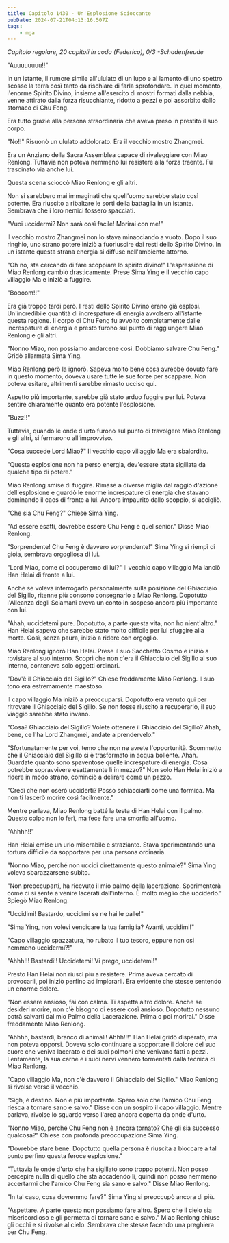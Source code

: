 ```yaml
---
title: Capitolo 1430 - Un'Esplosione Scioccante
pubDate: 2024-07-21T04:13:16.507Z
tags:
    - mga
---
```



<em>Capitolo regolare,
20 capitoli in coda (Federico), 0/3
-Schadenfreude</em>


"Auuuuuuuu!!"


In un istante, il rumore simile all'ululato di un lupo e al lamento di uno spettro scosse la terra così tanto da rischiare di farla sprofondare. In quel momento, l'enorme Spirito Divino, insieme all'esercito di mostri formati dalla nebbia, venne attirato dalla forza risucchiante, ridotto a pezzi e poi assorbito dallo stomaco di Chu Feng.


Era tutto grazie alla persona straordinaria che aveva preso in prestito il suo corpo.


"No!!" Risuonò un ululato addolorato. Era il vecchio mostro Zhangmei.


Era un Anziano della Sacra Assemblea capace di rivaleggiare con Miao Renlong. Tuttavia non poteva nemmeno lui resistere alla forza traente. Fu trascinato via anche lui.


Questa scena scioccò Miao Renlong e gli altri.


Non si sarebbero mai immaginati che quell'uomo sarebbe stato così potente. Era riuscito a ribaltare le sorti della battaglia in un istante. Sembrava che i loro nemici fossero spacciati.


"Vuoi uccidermi? Non sarà così facile! Morirai con me!"


Il vecchio mostro Zhangmei non lo stava minacciando a vuoto. Dopo il suo ringhio, uno strano potere iniziò a fuoriuscire dai resti dello Spirito Divino. In un istante questa strana energia si diffuse nell'ambiente attorno.


"Oh no, sta cercando di fare scoppiare lo spirito divino!" L'espressione di Miao Renlong cambiò drasticamente. Prese Sima Ying e il vecchio capo villaggio Ma e iniziò a fuggire.


"Boooom!!"


Era già troppo tardi però. I resti dello Spirito Divino erano già esplosi. Un'incredibile quantità di increspature di energia avvolsero all'istante questa regione. Il corpo di Chu Feng fu avvolto completamente dalle increspature di energia e presto furono sul punto di raggiungere Miao Renlong e gli altri.


"Nonno Miao, non possiamo andarcene così. Dobbiamo salvare Chu Feng." Gridò allarmata Sima Ying.


Miao Renlong però la ignorò. Sapeva molto bene cosa avrebbe dovuto fare in questo momento, doveva usare tutte le sue forze per scappare. Non poteva esitare, altrimenti sarebbe rimasto ucciso qui.


Aspetto più importante, sarebbe già stato arduo fuggire per lui. Poteva sentire chiaramente quanto era potente l'esplosione.


"Buzz!!"


Tuttavia, quando le onde d'urto furono sul punto di travolgere Miao Renlong e gli altri, si fermarono all'improvviso.


"Cosa succede Lord Miao?" Il vecchio capo villaggio Ma era sbalordito.


"Questa esplosione non ha perso energia, dev'essere stata sigillata da qualche tipo di potere."


Miao Renlong smise di fuggire. Rimase a diverse miglia dal raggio d'azione dell'esplosione e guardò le enorme increspature di energia che stavano dominando il caos di fronte a lui. Ancora impaurito dallo scoppio, si accigliò.


"Che sia Chu Feng?" Chiese Sima Ying.


"Ad essere esatti, dovrebbe essere Chu Feng e quel senior." Disse Miao Renlong.


"Sorprendente! Chu Feng è davvero sorprendente!" Sima Ying si riempì di gioia, sembrava orgogliosa di lui.


"Lord Miao, come ci occuperemo di lui?" Il vecchio capo villaggio Ma lanciò Han Helai di fronte a lui.


Anche se voleva interrogarlo personalmente sulla posizione del Ghiacciaio del Sigillo, ritenne più consono consegnarlo a Miao Renlong. Dopotutto l'Alleanza degli Sciamani aveva un conto in sospeso ancora più importante con lui.


"Ahah, uccidetemi pure. Dopotutto, a parte questa vita, non ho nient'altro." Han Helai sapeva che sarebbe stato molto difficile per lui sfuggire alla morte. Così, senza paura, iniziò a ridere con orgoglio.


Miao Renlong ignorò Han Helai. Prese il suo Sacchetto Cosmo e iniziò a rovistare al suo interno. Scoprì che non c'era il Ghiacciaio del Sigillo al suo interno, conteneva solo oggetti ordinari.


"Dov'è il Ghiacciaio del Sigillo?" Chiese freddamente Miao Renlong. Il suo tono era estremamente maestoso.


Il capo villaggio Ma iniziò a preoccuparsi. Dopotutto era venuto qui per ritrovare il Ghiacciaio del Sigillo. Se non fosse riuscito a recuperarlo, il suo viaggio sarebbe stato invano.


"Cosa? Ghiacciaio del Sigillo? Volete ottenere il Ghiacciaio del Sigillo? Ahah, bene, ce l'ha Lord Zhangmei, andate a prendervelo."


"Sfortunatamente per voi, temo che non ne avrete l'opportunità. Scommetto che il Ghiacciaio del Sigillo si è trasformato in acqua bollente. Ahah. Guardate quanto sono spaventose quelle increspature di energia. Cosa potrebbe sopravvivere esattamente lì in mezzo?" Non solo Han Helai iniziò a ridere in modo strano, cominciò a delirare come un pazzo.


"Credi che non oserò ucciderti? Posso schiacciarti come una formica. Ma non ti lascerò morire così facilmente."


Mentre parlava, Miao Renlong batté la testa di Han Helai con il palmo. Questo colpo non lo ferì, ma fece fare una smorfia all'uomo.


"Ahhhh!!"


Han Helai emise un urlo miserabile e straziante. Stava sperimentando una tortura difficile da sopportare per una persona ordinaria.


"Nonno Miao, perché non uccidi direttamente questo animale?" Sima Ying voleva sbarazzarsene subito.


"Non preoccuparti, ha ricevuto il mio palmo della lacerazione. Sperimenterà come ci si sente a venire lacerati dall'interno. È molto meglio che ucciderlo." Spiegò Miao Renlong.


"Uccidimi! Bastardo, uccidimi se ne hai le palle!"


"Sima Ying, non volevi vendicare la tua famiglia? Avanti, uccidimi!"


"Capo villaggio spazzatura, ho rubato il tuo tesoro, eppure non osi nemmeno uccidermi?!"


"Ahhh!!! Bastardi!! Uccidetemi! Vi prego, uccidetemi!"


Presto Han Helai non riuscì più a resistere. Prima aveva cercato di provocarli, poi iniziò perfino ad implorarli. Era evidente che stesse sentendo un enorme dolore.


"Non essere ansioso, fai con calma. Ti aspetta altro dolore. Anche se desideri morire, non c'è bisogno di essere così ansioso. Dopotutto nessuno potrà salvarti dal mio Palmo della Lacerazione. Prima o poi morirai." Disse freddamente Miao Renlong.


"Ahhhh, bastardi, branco di animali! Ahhh!!!" Han Helai gridò disperato, ma non poteva opporsi. Doveva solo continuare a sopportare il dolore del suo cuore che veniva lacerato e dei suoi polmoni che venivano fatti a pezzi. Lentamente, la sua carne e i suoi nervi vennero tormentati dalla tecnica di Miao Renlong.


"Capo villaggio Ma, non c'è davvero il Ghiacciaio del Sigillo." Miao Renlong si rivolse verso il vecchio.


"Sigh, è destino. Non è più importante. Spero solo che l'amico Chu Feng riesca a tornare sano e salvo." Disse con un sospiro il capo villaggio. Mentre parlava, rivolse lo sguardo verso l'area ancora coperta da onde d'urto.


"Nonno Miao, perché Chu Feng non è ancora tornato? Che gli sia successo qualcosa?" Chiese con profonda preoccupazione Sima Ying.


"Dovrebbe stare bene. Dopotutto quella persona è riuscita a bloccare a tal punto perfino questa feroce esplosione."


"Tuttavia le onde d'urto che ha sigillato sono troppo potenti. Non posso percepire nulla di quello che sta accadendo lì, quindi non posso nemmeno accertarmi che l'amico Chu Feng sia sano e salvo." Disse Miao Renlong.


"In tal caso, cosa dovremmo fare?" Sima Ying si preoccupò ancora di più.


"Aspettare. A parte questo non possiamo fare altro. Spero che il cielo sia misericordioso e gli permetta di tornare sano e salvo." Miao Renlong chiuse gli occhi e si rivolse al cielo. Sembrava che stesse facendo una preghiera per Chu Feng.
                                


                                



